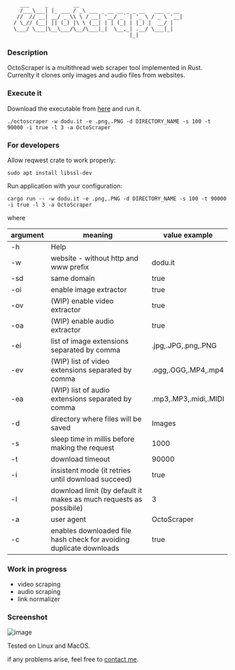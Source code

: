 ```
    ___     _        __                                
    /___\___| |_ ___ / _\ ___ _ __ __ _ _ __   ___ _ __ 
   //  // __| __/ _ \\ \ / __| '__/ _` | '_ \ / _ \ '__|
  / \_// (__| || (_) |\ \ (__| | | (_| | |_) |  __/ |   
  \___/ \___|\__\___/\__/\___|_|  \__,_| .__/ \___|_|   
                                       |_|              
```    
### Description
OctoScraper is a multithread web scraper tool implemented in Rust. Currenlty it clones only images and audio files from websites.

### Execute it
Download the executable from [here](https://github.com/goto-eof/octoscraper/releases) and run it.
```
./octoscraper -w dodu.it -e .png,.PNG -d DIRECTORY_NAME -s 100 -t 90000 -i true -l 3 -a OctoScraper
```

### For developers

Allow reqwest crate to work properly:
```
sudo apt install libssl-dev
```
Run application with your configuration:
```
cargo run -- -w dodu.it -e .png,.PNG -d DIRECTORY_NAME -s 100 -t 90000 -i true -l 3 -a OctoScraper
```
where 

 | argument | meaning                                                            | value example                  |
 -----------|--------------------------------------------------------------------|--------------------------|
 | -h       |Help                                                                |
 | -w       |website - without http and www prefix                               |  dodu.it|
 | -sd      |same domain                                                         |  true|
 |   -oi    | enable image extractor                                            | true |
 |   -ov    |(WIP)  enable video extractor                                            | true |
 |   -oa    |(WIP)  enable audio extractor                                            | true |
 |   -ei	|list of image extensions separated by comma                        | .jpg,.JPG,.png,.PNG |
 |   -ev	|(WIP) list of video extensions separated by comma                       | .ogg,.OGG,.MP4,.mp4 |
 |   -ea	|(WIP) list of audio extensions separated by comma                      | .mp3,.MP3,.midi,.MIDI |
 | -d       |directory where files will be saved                                 | Images|
 | -s       |sleep time in millis before making the request                      | 1000|
 | -t       |download timeout                                                    | 90000|
 | -i       |insistent mode (it retries until download succeed)                  | true|
 | -l       |download limit (by default it makes as much requests as possibile)  | 3|
 | -a       |user agent                                                          | OctoScraper|
 | -c       |enables downloaded file hash check for avoiding duplicate downloads | true|

### Work in progress

- video scraping
- audio scraping
- link normalizer


### Screenshot
![image](https://user-images.githubusercontent.com/6343630/228950041-c8621873-7757-4c68-953b-7a0fbe4b9389.png)





Tested on Linux and MacOS.

if any problems arise, feel free to [contact me](https://andre-i.dev/#contactme).

